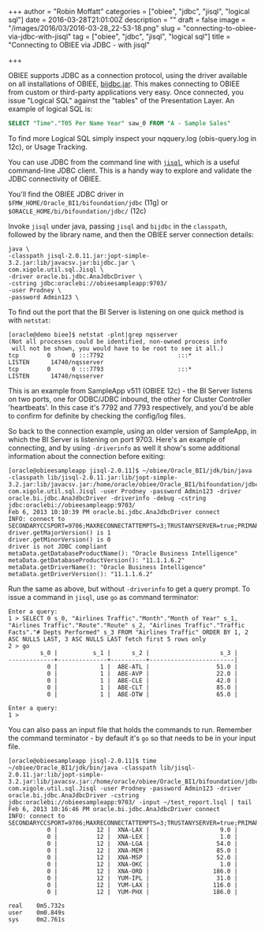 +++
author = "Robin Moffatt"
categories = ["obiee", "jdbc", "jisql", "logical sql"]
date = 2016-03-28T21:01:00Z
description = ""
draft = false
image = "/images/2016/03/2016-03-28_22-53-18.png"
slug = "connecting-to-obiee-via-jdbc-with-jisql"
tag = ["obiee", "jdbc", "jisql", "logical sql"]
title = "Connecting to OBIEE via JDBC - with jisql"

+++

OBIEE supports JDBC as a connection protocol, using the driver available on all installations of OBIEE, [bijdbc.jar](https://docs.oracle.com/middleware/11119/biee/BIEIT/odbc_data_source.htm#BIEIT1738). This makes connecting to OBIEE from custom or third-party applications very easy. Once connected, you issue "Logical SQL" against the "tables" of the Presentation Layer. An example of logical SQL is: 

```sql
SELECT "Time"."T05 Per Name Year" saw_0 FROM "A - Sample Sales"
```
To find more Logical SQL simply inspect your nqquery.log (obis-query.log in 12c), or Usage Tracking. 

You can use JDBC from the command line with [`jisql`](http://www.xigole.com/software/jisql/jisql.jsp), which is a useful command-line JDBC client. This is a handy way to explore and validate the JDBC connectivity of OBIEE.

You'll find the OBIEE JDBC driver in `$FMW_HOME/Oracle_BI1/bifoundation/jdbc` (11g) or `$ORACLE_HOME/bi/bifoundation/jdbc/` (12c)

Invoke `jisql` under java, passing `jisql` and `bijdbc` in the `classpath`, followed by the library name, and then the OBIEE server connection details: 

```
java \
-classpath jisql-2.0.11.jar:jopt-simple-3.2.jar:lib/javacsv.jar:bijdbc.jar \
com.xigole.util.sql.Jisql \
-driver oracle.bi.jdbc.AnaJdbcDriver \
-cstring jdbc:oraclebi://obieesampleapp:9703/
-user Prodney \
-password Admin123 \
```
To find out the port that the BI Server is listening on one quick method is with `netstat`: 

```
[oracle@demo biee]$ netstat -plnt|grep nqsserver
(Not all processes could be identified, non-owned process info
 will not be shown, you would have to be root to see it all.)
tcp        0      0 :::7792                     :::*                        LISTEN      14740/nqsserver
tcp        0      0 :::7793                     :::*                        LISTEN      14740/nqsserver
```

This is an example from SampleApp v511 (OBIEE 12c) - the BI Server listens on two ports, one for ODBC/JDBC inbound, the other for Cluster Controller 'heartbeats'. In this case it's 7792 and 7793 respectively, and you'd be able to confirm for definite by checking the config/log files. 

So back to the connection example, using an older version of SampleApp, in which the BI Server is listening on port 9703. Here's an example of connecting, and by using `-driverinfo` as well it show's some additional information about the connection before exiting: 

```
[oracle@obieesampleapp jisql-2.0.11]$ ~/obiee/Oracle_BI1/jdk/bin/java -classpath lib/jisql-2.0.11.jar:lib/jopt-simple-3.2.jar:lib/javacsv.jar:/home/oracle/obiee/Oracle_BI1/bifoundation/jdbc/bijdbc.jar com.xigole.util.sql.Jisql -user Prodney -password Admin123 -driver oracle.bi.jdbc.AnaJdbcDriver -driverinfo -debug -cstring  jdbc:oraclebi://obieesampleapp:9703/
Feb 6, 2013 10:10:39 PM oracle.bi.jdbc.AnaJdbcDriver connect
INFO: connect to SECONDARYCCSPORT=9706;MAXRECONNECTATTEMPTS=3;TRUSTANYSERVER=true;PRIMARYCCSPORT=9706;MAXRPCCLIENTCREATEATTEMPTS=3;USER=Prodney;HEARTBEATINTERVAL=60;MAXHEARTBEATATTEMPTS=3;MAXRPCCLIENTCOUNT=100;SSL=false;TRUSTSTOREPASSWORD=***;PASSWORD=***;SECONDARYCCS=;PORT=9703;CATALOG=;HOST=obieesampleapp;PRIMARYCCS=;SSLKEYSTOREPASSWORD=***;RPCCLIENTEXPIRATIONTIME=60;
driver.getMajorVersion() is 1
driver.getMinorVersion() is 0
driver is not JDBC compliant
metaData.getDatabaseProductName(): "Oracle Business Intelligence"
metaData.getDatabaseProductVersion(): "11.1.1.6.2"
metaData.getDriverName(): "Oracle Business Intelligence"
metaData.getDriverVersion(): "11.1.1.6.2"
```

Run the same as above, but without `-driverinfo` to get a query prompt. To issue a command in `jisql`, use `go` as command terminator: 
	
	Enter a query:
	1 > SELECT 0 s_0, "Airlines Traffic"."Month"."Month of Year" s_1,   "Airlines Traffic"."Route"."Route" s_2, "Airlines Traffic"."Traffic Facts"."# Depts Performed" s_3 FROM "Airlines Traffic" ORDER BY 1, 2 ASC NULLS LAST, 3 ASC NULLS LAST fetch first 5 rows only
	2 > go
	         s_0 |          s_1 |      s_2 |                    s_3 | 
	-------------+--------------+----------+------------------------|
	           0 |            1 |  ABE-ATL |                   51.0 | 
	           0 |            1 |  ABE-AVP |                   22.0 | 
	           0 |            1 |  ABE-CLE |                   42.0 | 
	           0 |            1 |  ABE-CLT |                   85.0 | 
	           0 |            1 |  ABE-DTW |                   65.0 | 
	
	Enter a query:
	1 > 
	
You can also pass an input file that holds the commands to run. Remember the command terminator - by default it's `go` so that needs to be in your input file.
	
	[oracle@obieesampleapp jisql-2.0.11]$ time ~/obiee/Oracle_BI1/jdk/bin/java -classpath lib/jisql-2.0.11.jar:lib/jopt-simple-3.2.jar:lib/javacsv.jar:/home/oracle/obiee/Oracle_BI1/bifoundation/jdbc/bijdbc.jar com.xigole.util.sql.Jisql -user Prodney -password Admin123 -driver oracle.bi.jdbc.AnaJdbcDriver -cstring  jdbc:oraclebi://obieesampleapp:9703/ -input ~/test_report.lsql | tail
	Feb 6, 2013 10:16:46 PM oracle.bi.jdbc.AnaJdbcDriver connect
	INFO: connect to SECONDARYCCSPORT=9706;MAXRECONNECTATTEMPTS=3;TRUSTANYSERVER=true;PRIMARYCCSPORT=9706;MAXRPCCLIENTCREATEATTEMPTS=3;USER=Prodney;HEARTBEATINTERVAL=60;MAXHEARTBEATATTEMPTS=3;MAXRPCCLIENTCOUNT=100;SSL=false;TRUSTSTOREPASSWORD=***;PASSWORD=***;SECONDARYCCS=;PORT=9703;CATALOG=;HOST=obieesampleapp;PRIMARYCCS=;SSLKEYSTOREPASSWORD=***;RPCCLIENTEXPIRATIONTIME=60;
	           0 |           12 |  XNA-LAX |                    9.0 | 
	           0 |           12 |  XNA-LEX |                    1.0 | 
	           0 |           12 |  XNA-LGA |                   54.0 | 
	           0 |           12 |  XNA-MEM |                   85.0 | 
	           0 |           12 |  XNA-MSP |                   52.0 | 
	           0 |           12 |  XNA-OKC |                    1.0 | 
	           0 |           12 |  XNA-ORD |                  186.0 | 
	           0 |           12 |  YUM-IPL |                   31.0 | 
	           0 |           12 |  YUM-LAX |                  116.0 | 
	           0 |           12 |  YUM-PHX |                  186.0 | 
	
	real    0m5.732s
	user    0m0.849s
	sys     0m2.761s
	
